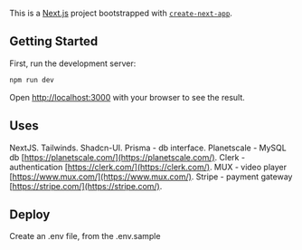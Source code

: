 This is a [Next.js](https://nextjs.org/) project bootstrapped with [`create-next-app`](https://github.com/vercel/next.js/tree/canary/packages/create-next-app).

## Getting Started

First, run the development server:

```bash
npm run dev
```

Open [http://localhost:3000](http://localhost:3000) with your browser to see the result.


## Uses
NextJS.
Tailwinds.
Shadcn-UI.
Prisma - db interface.
Planetscale - MySQL db [https://planetscale.com/](https://planetscale.com/).
Clerk - authentication [https://clerk.com/](https://clerk.com/).
MUX - video player [https://www.mux.com/](https://www.mux.com/).
Stripe - payment gateway [https://stripe.com/](https://stripe.com/).

## Deploy
Create an .env file, from the .env.sample 



